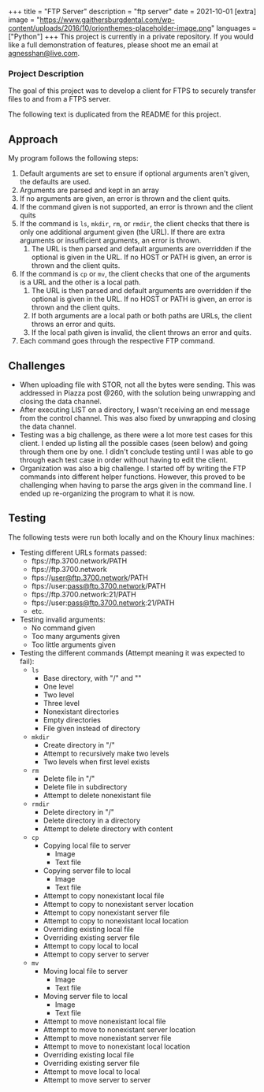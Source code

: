 +++
title = "FTP Server"
description = "ftp server"
date = 2021-10-01
[extra]
image = "https://www.gaithersburgdental.com/wp-content/uploads/2016/10/orionthemes-placeholder-image.png"
languages = ["Python"]
+++
This project is currently in a private repository. If you would like a full demonstration of features, please shoot me an email at [agnesshan@live.com](mailto:agnesshan@live.com).

### Project Description
The goal of this project was to develop a client for FTPS to securely transfer files to and from a FTPS server. 

The following text is duplicated from the README for this project.

## Approach

My program follows the following steps:

1. Default arguments are set to ensure if optional arguments aren't given, the defaults are used.
2. Arguments are parsed and kept in an array
3. If no arguments are given, an error is thrown and the client quits.
4. If the command given is not supported, an error is thrown and the client quits
5. If the command is `ls`, `mkdir`, `rm`, or `rmdir`, the client checks that there is only one additional argument given (the URL). If there are extra arguments or insufficient arguments, an error is thrown. 
	1. The URL is then parsed and default arguments are overridden if the optional is given in the URL. If no HOST or PATH is given, an error is thrown and the client quits.
6. If the command is `cp` or `mv`, the client checks that one of the arguments is a URL and the other is a local path. 
	1. The URL is then parsed and default arguments are overridden if the optional is given in the URL. If no HOST or PATH is given, an error is thrown and the client quits.
	2. If both arguments are a local path or both paths are URLs, the client throws an error and quits.
	3. If the local path given is invalid, the client throws an error and quits.
7. Each command goes through the respective FTP command.

## Challenges

- When uploading file with STOR, not all the bytes were sending. This was addressed in Piazza post @260, with the solution being unwrapping and closing the data channel.
- After executing LIST on a directory, I wasn't receiving an end message from the control channel. This was also fixed by unwrapping and closing the data channel. 
- Testing was a big challenge, as there were a lot more test cases for this client. I ended up listing all the possible cases (seen below) and going through them one by one. I didn't conclude testing until I was able to go through each test case in order without having to edit the client. 
- Organization was also a big challenge. I started off by writing the FTP commands into different helper functions. However, this proved to be challenging when having to parse the args given in the command line. I ended up re-organizing the program to what it is now. 

## Testing

The following tests were run both locally and on the Khoury linux machines:
- Testing different URLs formats passed:
	- ftps://ftp.3700.network/PATH
	- ftps://ftp.3700.network
	- ftps://user@ftp.3700.network/PATH
	- ftps://user:pass@ftp.3700.network/PATH
	- ftps://ftp.3700.network:21/PATH
	- ftps://user:pass@ftp.3700.network:21/PATH
	- etc.
- Testing invalid arguments:
	- No command given
	- Too many arguments given
	- Too little arguments given
- Testing the different commands (Attempt meaning it was expected to fail):
	- `ls`
		- Base directory, with "/" and ""
		- One level
		- Two level
		- Three level
		- Nonexistant directories
		- Empty directories
		- File given instead of directory
	- `mkdir`
		- Create directory in "/"
		- Attempt to recursively make two levels
		- Two levels when first level exists
	- `rm`
		- Delete file in "/"
		- Delete file in subdirectory
		- Attempt to delete nonexistant file
	- `rmdir`
		- Delete directory in "/"
		- Delete directory in a directory
		- Attempt to delete directory with content
	- `cp`
		- Copying local file to server
			- Image
			- Text file
		- Copying server file to local
			- Image
			- Text file
		- Attempt to copy nonexistant local file
		- Attempt to copy to nonexistant server location
		- Attempt to copy nonexistant server file
		- Attempt to copy to nonexistant local location
		- Overriding existing local file
		- Overriding existing server file
		- Attempt to copy local to local
		- Attempt to copy server to server
	- `mv`
		- Moving local file to server
			- Image
			- Text file
		- Moving server file to local
			- Image
			- Text file
		- Attempt to move nonexistant local file
		- Attempt to move to nonexistant server location
		- Attempt to move nonexistant server file
		- Attempt to move to nonexistant local location
		- Overriding existing local file
		- Overriding existing server file
		- Attempt to move local to local
		- Attempt to move server to server